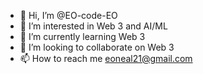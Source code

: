 - 👋 Hi, I’m @EO-code-EO
- 👀 I’m interested in Web 3 and AI/ML
- 🌱 I’m currently learning Web 3
- 💞️ I’m looking to collaborate on Web 3
- 📫 How to reach me eoneal21@gmail.com

<!---
EO-code-EO/EO-code-EO is a ✨ special ✨ repository because its `README.md` (this file) appears on your GitHub profile.
You can click the Preview link to take a look at your changes.
--->
